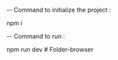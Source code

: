 -- Command to initialize the project :

npm i

-- Command to run :

npm run dev
#   F o l d e r - b r o w s e r  
 